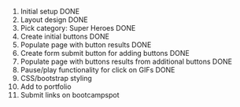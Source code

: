 
1. Initial setup DONE
2. Layout design DONE
3. Pick category: Super Heroes DONE
4. Create initial buttons DONE
5. Populate page with button results DONE
6. Create form submit button for adding buttons DONE
7. Populate page with buttons results from additional buttons DONE
8. Pause/play functionality for click on GIFs DONE
9. CSS/bootstrap styling
10. Add to portfolio
11. Submit links on bootcampspot


